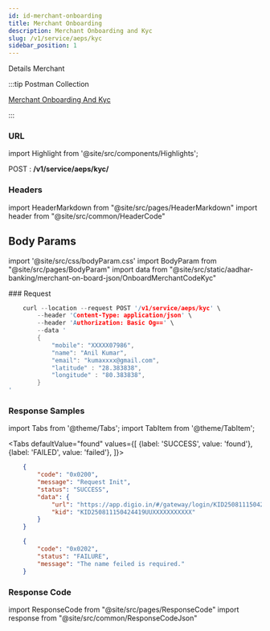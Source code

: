 ```yaml
---
id: id-merchant-onboarding
title: Merchant Onboarding
description: Merchant Onboarding and Kyc
slug: /v1/service/aeps/kyc
sidebar_position: 1
---
```


Details Merchant

:::tip Postman Collection

<a href="https://www.google.com" target="_blank">Merchant Onboarding And Kyc</a>

:::

### URL

import Highlight from '@site/src/components/Highlights';

<Highlight className="get">POST</Highlight> : <strong>/v1/service/aeps/kyc/</strong>

### Headers

import HeaderMarkdown from "@site/src/pages/HeaderMarkdown"
import header from "@site/src/common/HeaderCode"

<HeaderMarkdown data={header}/>

## Body Params

import '@site/src/css/bodyParam.css'
import BodyParam from "@site/src/pages/BodyParam"
import data from "@site/src/static/aadhar-banking/merchant-on-board-json/OnboardMerchantCodeKyc"

<BodyParam data={data}/>
### Request

```c title="Example Request"
    curl --location --request POST '/v1/service/aeps/kyc' \
        --header 'Content-Type: application/json' \
        --header 'Authorization: Basic Og==' \
        --data '
        {
            "mobile": "XXXXX07986",
            "name": "Anil Kumar",
            "email": "kumaxxxx@gmail.com",
            "latitude" : "28.383838",
            "longitude" : "80.383838",
        }
'
```

### Response Samples

import Tabs from '@theme/Tabs';
import TabItem from '@theme/TabItem';

<Tabs
    defaultValue="found"
    values={[
        {label: 'SUCCESS', value: 'found'},
        {label: 'FAILED', value: 'failed'},
    ]}>

<TabItem value="found">

```json
    {
        "code": "0x0200",
        "message": "Request Init",
        "status": "SUCCESS",
        "data": {
            "url": "https://app.digio.in/#/gateway/login/KID250811150424419UUXXXXXXXXXXX/REF1096302617401281467A9/6393784138?token_id=GWTBWS&sdkver=10.0&logo=https://console.ipayments.in/public/img/kyc_logo.png&redirect_url=https://api.ibanks.in/merchant/onboarding?enc=Lalo4BDjz8L41YASxGW0PBEAVb1EY4fWng%2BYfNuyvqhb7as7UFp4o5PQFn9A7%2FZFqA%3D%3D&method=otp&theme={\"PRIMARY_COLOR\":\"#2979BF\",\"SECONDARY_COLOR\":\"#FFFFFF\"}",
            "kid": "KID250811150424419UUXXXXXXXXXXX"
        }
    }
```

</TabItem>

<TabItem value="failed">

```json
    {
        "code": "0x0202",
        "status": "FAILURE",
        "message": "The name feiled is required."
    }
```

</TabItem>
</Tabs>

### Response Code

import ResponseCode from "@site/src/pages/ResponseCode"
import response from "@site/src/common/ResponseCodeJson"

<ResponseCode data={response}/>